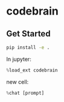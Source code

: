 # codebrain

## Get Started

```bash
pip install -e .
```

In jupyter:

```python
%load_ext codebrain
```

new cell:
```python
%chat [prompt]
```